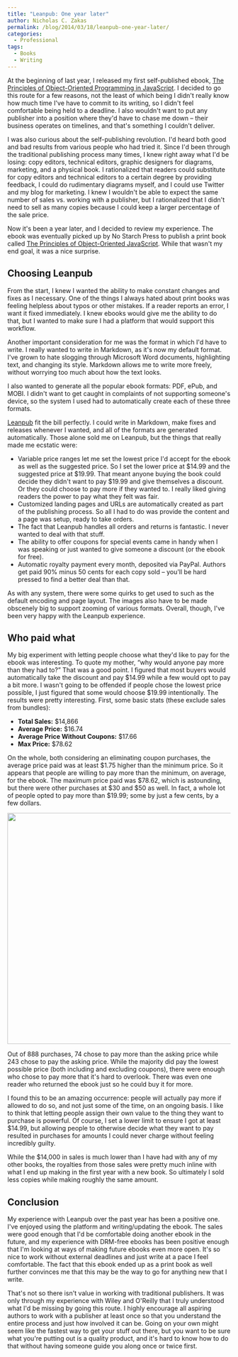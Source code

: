 ```yaml
---
title: "Leanpub: One year later"
author: Nicholas C. Zakas
permalink: /blog/2014/03/18/leanpub-one-year-later/
categories:
  - Professional
tags:
  - Books
  - Writing
---
```

At the beginning of last year, I released my first self-published ebook, [The Principles of Object-Oriented Programming in JavaScript][1]. I decided to go this route for a few reasons, not the least of which being I didn't really know how much time I've have to commit to its writing, so I didn't feel comfortable being held to a deadline. I also wouldn't want to put any publisher into a position where they'd have to chase me down &#8211; their business operates on timelines, and that's something I couldn't deliver.

I was also curious about the self-publishing revolution. I'd heard both good and bad results from various people who had tried it. Since I'd been through the traditional publishing process many times, I knew right away what I'd be losing: copy editors, technical editors, graphic designers for diagrams, marketing, and a physical book. I rationalized that readers could substitute for copy editors and technical editors to a certain degree by providing feedback, I could do rudimentary diagrams myself, and I could use Twitter and my blog for marketing. I knew I wouldn't be able to expect the same number of sales vs. working with a publisher, but I rationalized that I didn't need to sell as many copies because I could keep a larger percentage of the sale price.

Now it's been a year later, and I decided to review my experience. The ebook was eventually picked up by No Starch Press to publish a print book called [The Principles of Object-Oriented JavaScript][2]. While that wasn't my end goal, it was a nice surprise.

## Choosing Leanpub

From the start, I knew I wanted the ability to make constant changes and fixes as I necessary. One of the things I always hated about print books was feeling helpless about typos or other mistakes. If a reader reports an error, I want it fixed immediately. I knew ebooks would give me the ability to do that, but I wanted to make sure I had a platform that would support this workflow.

Another important consideration for me was the format in which I'd have to write. I really wanted to write in Markdown, as it's now my default format. I've grown to hate slogging through Microsoft Word documents, highlighting text, and changing its style. Markdown allows me to write more freely, without worrying too much about how the text looks.

I also wanted to generate all the popular ebook formats: PDF, ePub, and MOBI. I didn't want to get caught in complaints of not supporting someone's device, so the system I used had to automatically create each of these three formats.

[Leanpub][3] fit the bill perfectly. I could write in Markdown, make fixes and releases whenever I wanted, and all of the formats are generated automatically. Those alone sold me on Leanpub, but the things that really made me ecstatic were:

  * Variable price ranges let me set the lowest price I'd accept for the ebook as well as the suggested price. So I set the lower price at $14.99 and the suggested price at $19.99. That meant anyone buying the book could decide they didn't want to pay $19.99 and give themselves a discount. Or they could choose to pay more if they wanted to. I really liked giving readers the power to pay what they felt was fair.
  * Customized landing pages and URLs are automatically created as part of the publishing process. So all I had to do was provide the content and a page was setup, ready to take orders.
  * The fact that Leanpub handles all orders and returns is fantastic. I never wanted to deal with that stuff.
  * The ability to offer coupons for special events came in handy when I was speaking or just wanted to give someone a discount (or the ebook for free).
  * Automatic royalty payment every month, deposited via PayPal. Authors get paid 90% minus 50 cents for each copy sold &#8211; you'll be hard pressed to find a better deal than that.

As with any system, there were some quirks to get used to such as the default encoding and page layout. The images also have to be made obscenely big to support zooming of various formats. Overall, though, I've been very happy with the Leanpub experience.

## Who paid what

My big experiment with letting people choose what they'd like to pay for the ebook was interesting. To quote my mother, &#8220;why would anyone pay more than they had to?&#8221; That was a good point. I figured that most buyers would automatically take the discount and pay $14.99 while a few would opt to pay a bit more. I wasn't going to be offended if people chose the lowest price possible, I just figured that some would choose $19.99 intentionally. The results were pretty interesting. First, some basic stats (these exclude sales from bundles):

  * **Total Sales:** $14,866 
  * **Average Price:** $16.74 
  * **Average Price Without Coupons:** $17.66 
  * **Max Price:** $78.62 

On the whole, both considering an eliminating coupon purchases, the average price paid was at least $1.75 higher than the minimum price. So it appears that people are willing to pay more than the minimum, on average, for the ebook. The maximum price paid was $78.62, which is astounding, but there were other purchases at $30 and $50 as well. In fact, a whole lot of people opted to pay more than $19.99; some by just a few cents, by a few dollars.

[<img src="/images/wp-content/uploads/2014/03/whopaidwhat.png" alt="" width="600" height="521" class="alignleft size-full wp-image-3580" />][4]

Out of 888 purchases, 74 chose to pay more than the asking price while 243 chose to pay the asking price. While the majority did pay the lowest possible price (both including and excluding coupons), there were enough who chose to pay more that it's hard to overlook. There was even one reader who returned the ebook just so he could buy it for more. 

I found this to be an amazing occurrence: people will actually pay more if allowed to do so, and not just some of the time, on an ongoing basis. I like to think that letting people assign their own value to the thing they want to purchase is powerful. Of course, I set a lower limit to ensure I got at least $14.99, but allowing people to otherwise decide what they want to pay resulted in purchases for amounts I could never charge without feeling incredibly guilty. 

While the $14,000 in sales is much lower than I have had with any of my other books, the royalties from those sales were pretty much inline with what I end up making in the first year with a new book. So ultimately I sold less copies while making roughly the same amount. 

## Conclusion

My experience with Leanpub over the past year has been a positive one. I've enjoyed using the platform and writing/updating the ebook. The sales were good enough that I'd be comfortable doing another ebook in the future, and my experience with DRM-free ebooks has been positive enough that I'm looking at ways of making future ebooks even more open. It's so nice to work without external deadlines and just write at a pace I feel comfortable. The fact that this ebook ended up as a print book as well further convinces me that this may be the way to go for anything new that I write.

That's not so there isn't value in working with traditional publishers. It was only through my experience with Wiley and O'Reilly that I truly understood what I'd be missing by going this route. I highly encourage all aspiring authors to work with a publisher at least once so that you understand the entire process and just how involved it can be. Going on your own might seem like the fastest way to get your stuff out there, but you want to be sure what you're putting out is a quality product, and it's hard to know how to do that without having someone guide you along once or twice first.

 [1]: https://leanpub.com/oopinjavascript
 [2]: www.amazon.com/Principles-Object-Oriented-JavaScript-Nicholas-Zakas/dp/1593275404/?tag=nczonline-20
 [3]: http://leanpub.com
 [4]: /images/wp-content/uploads/2014/03/whopaidwhat.png
